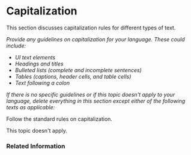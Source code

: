 # Capitalization

This section discusses capitalization rules for different types of text.

*Provide any guidelines on capitalization for your language. These could include:*

* *UI text elements*
* *Headings and titles*
* *Bulleted lists (complete and incomplete sentences)*
* *Tables (captions, header cells, and table cells)*
* *Text following a colon*

*If there is no specific guidelines or if this topic doesn't apply to your language, delete everything in this section except either of the following texts as applicable:*

Follow the standard rules on capitalization.

This topic doesn't apply.

### Related Information
